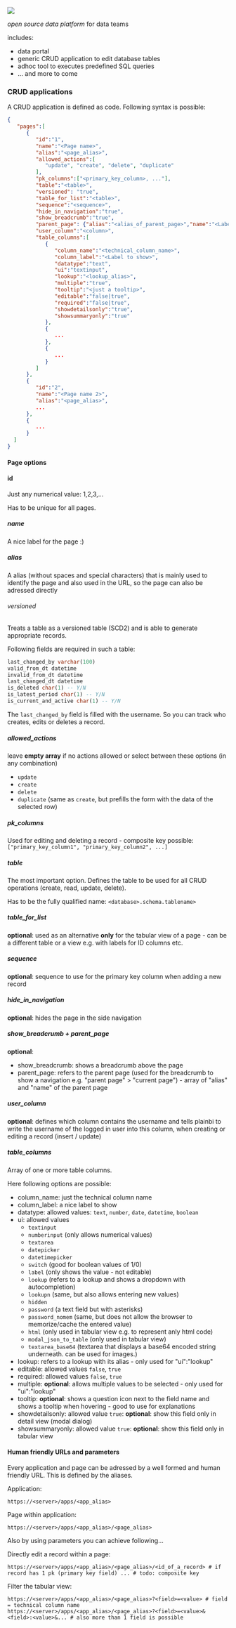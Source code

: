 ![](logo_plainbi.PNG)

*open source data platform* for data teams 

includes:
- data portal
- generic CRUD application to edit database tables
- adhoc tool to executes predefined SQL queries
- ... and more to come


### CRUD applications

A CRUD application is defined as code. Following syntax is possible: 

```json 
{
   "pages":[
      {
         "id":"1", 
         "name":"<Page name>",
         "alias":"<page_alias>", 
         "allowed_actions":[ 
            "update", "create", "delete", "duplicate"
         ],
         "pk_columns":["<primary_key_column>, ..."], 
         "table":"<table>", 
         "versioned": "true", 
         "table_for_list":"<table>", 
         "sequence":"<sequence>", 
         "hide_in_navigation":"true", 
         "show_breadcrumb":"true", 
         "parent_page": {"alias":"<alias_of_parent_page>","name":"<Label of parent page>"}, 
         "user_column":"<column>",
         "table_columns":[ 
            {
               "column_name":"<technical_column_name>",
               "column_label":"<Label to show>",
               "datatype":"text", 
               "ui":"textinput", 
               "lookup":"<lookup_alias>", 
               "multiple":"true", 
               "tooltip":"<just a tooltip>", 
               "editable":"false|true", 
               "required":"false|true", 
               "showdetailsonly":"true", 
               "showsummaryonly":"true"
            },
            {
               ...
            },
            {
               ...
            }
         ]
      },
      {
         "id":"2",
         "name":"<Page name 2>",
         "alias":"<page_alias>",
         ...
      },
      {
         ...
      }
  ]
}
```

#### Page options

#### id

Just any numerical value: 1,2,3,...

Has to be unique for all pages.

##### name

A nice label for the page :)

##### alias

A alias (without spaces and special characters) that is mainly used to identify the page and also used in the URL, so the page can also be adressed directly

###### versioned

Treats a table as a versioned table (SCD2) and is able to generate appropriate records.

Following fields are required in such a table:

```sql
last_changed_by varchar(100)
valid_from_dt datetime
invalid_from_dt datetime
last_changed_dt datetime
is_deleted char(1) -- Y/N
is_latest_period char(1) -- Y/N
is_current_and_active char(1) -- Y/N
```

The `last_changed_by` field is filled with the username. So you can track who creates, edits or deletes a record.

##### allowed_actions

leave **empty array** if no actions allowed or select between these options (in any combination)
- `update`
- `create`
- `delete`
- `duplicate` (same as `create`, but prefills the form with the data of the selected row)

##### pk_columns

Used for editing and deleting a record - composite key possible: `["primary_key_column1", "primary_key_column2", ...]`
         
##### table

The most important option. Defines the table to be used for all CRUD operations (create, read, update, delete).

Has to be the fully qualified name: `<database>.schema.tablename>`

##### table_for_list

**optional**: used as an alternative **only** for the tabular view of a page - can be a different table or a view e.g. with labels for ID columns etc.

##### sequence

**optional**: sequence to use for the primary key column when adding a new record

##### hide_in_navigation

**optional**: hides the page in the side navigation

##### show_breadcrumb + parent_page

**optional**: 
- show_breadcrumb: shows a breadcrumb above the page 
- parent_page: refers to the parent page (used for the breadcrumb to show a navigation e.g. "parent page" > "current page") - array of "alias" and "name" of the parent page

##### user_column

**optional**: defines which column contains the username and tells plainbi to write the username of the logged in user into this column, when creating or editing a record (insert / update)

##### table_columns

Array of one or more table columns.

Here following options are possible:

- column_name: just the technical column name
- column_label: a nice label to show
- datatype: allowed values: `text`, `number`, `date`, `datetime`, `boolean`
- ui: allowed values
  - `textinput`
  - `numberinput` (only allows numerical values)
  - `textarea`
  - `datepicker`
  - `datetimepicker`
  - `switch` (good for boolean values of 1/0)
  - `label` (only shows the value - not editable)
  - `lookup` (refers to a lookup and shows a dropdown with autocompletion)
  - `lookupn` (same, but also allows entering new values)
  - `hidden`
  - `password` (a text field but with asterisks)
  - `password_nomem` (same, but does not allow the browser to memorize/cache the entered value)
  - `html` (only used in tabular view e.g. to represent anly html code)
  - `modal_json_to_table` (only used in tabular view)
  - `textarea_base64` (textarea that displays a base64 encoded string underneath. can be used for images.)
- lookup: refers to a lookup with its alias - only used for "ui":"lookup"
- editable: allowed values `false`, `true`
- required: allowed values `false`, `true`
- multiple: **optional**: allows multiple values to be selected - only used for "ui":"lookup"
- tooltip: **optional**: shows a question icon next to the field name and shows a tooltip when hovering - good to use for explanations
- showdetailsonly: allowed value `true`: **optional**: show this field only in detail view (modal dialog)
- showsummaryonly: allowed value `true`: **optional**: show this field only in tabular view


#### Human friendly URLs and parameters

Every application and page can be adressed by a well formed and human friendly URL. This is defined by the aliases.

Application:
```
https://<server>/apps/<app_alias>
```

Page within application:
```
https://<server>/apps/<app_alias>/<page_alias>
```

Also by using parameters you can achieve following...

Directly edit a record within a page:
```
https://<server>/apps/<app_alias>/<page_alias>/<id_of_a_record> # if record has 1 pk (primary key field) ... # todo: composite key
```

Filter the tabular view:

```
https://<server>/apps/<app_alias>/<page_alias>?<field>=<value> # field = technical column name
https://<server>/apps/<app_alias>/<page_alias>?<field>=<value>&<field>:<value>&... # also more than 1 field is possible
```

